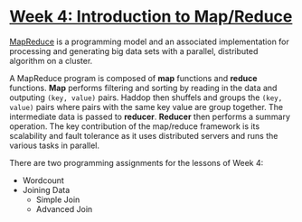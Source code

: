 # [Week 4: Introduction to Map/Reduce](https://www.coursera.org/learn/hadoop/home/week/4)

[MapReduce](https://en.wikipedia.org/wiki/MapReduce) is a programming model and an associated implementation for processing and generating big data sets with a parallel, distributed algorithm on a cluster.

A MapReduce program is composed of **map** functions and **reduce** functions. **Map** performs filtering and sorting by reading in the data and outputing `(key, value)` pairs. Haddop then shuffels and groups the `(key, value)` pairs where pairs with the same key value are group together. The intermediate data is passed to **reducer**. **Reducer** then performs a summary operation. The key contribution of the map/reduce framework is its scalability and fault tolerance as it uses distributed servers and runs the various tasks in parallel.

There are two programming assignments for the lessons of Week 4:

- Wordcount
- Joining Data
  - Simple Join
  - Advanced Join
